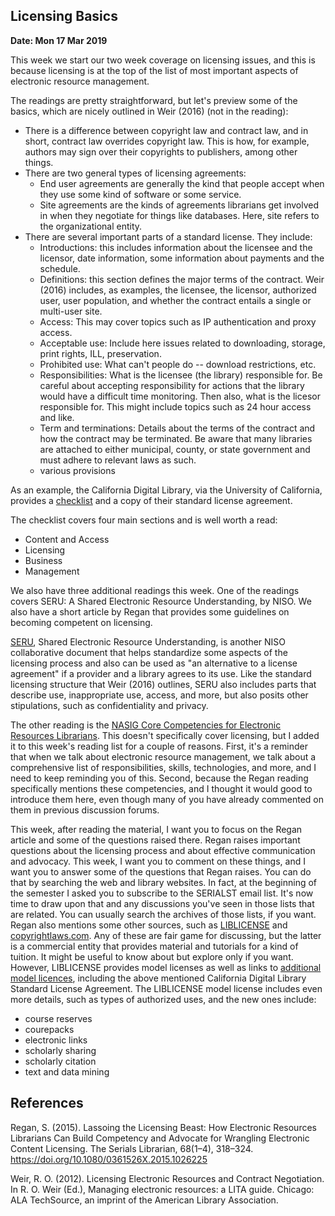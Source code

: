 ## Licensing Basics
**Date: Mon 17 Mar 2019**

This week we start our two week coverage on licensing issues, and this
is because licensing is at the top of the list of most important aspects
of electronic resource management. 

The readings are pretty straightforward, but let's preview some of the basics,
which are nicely outlined in Weir (2016) (not in the reading):

- There is a difference between copyright law and contract law, and in short,
  contract law overrides copyright law. This is how, for example, authors may
  sign over their copyrights to publishers, among other things.
- There are two general types of licensing agreements:
    - End user agreements are generally the kind that people accept when they
      use some kind of software or some service. 
    - Site agreements are the kinds of agreements librarians get involved in
      when they negotiate for things like databases. Here, site refers to the
      organizational entity.
- There are several important parts of a standard license. They include:
    - Introductions: this includes information about the licensee and the
      licensor, date information, some information about payments and the
      schedule.
    - Definitions: this section defines the major terms of the contract. Weir
      (2016) includes, as examples, the licensee, the licensor, authorized
      user, user population, and whether the contract entails a single or
      multi-user site.
    - Access: This may cover topics such as IP authentication and proxy access.
    - Acceptable use: Include here issues related to downloading, storage,
      print rights, ILL, preservation.
    - Prohibited use: What can't people do -- download restrictions, etc.
    - Responsibilities: What is the licensee (the library) responsible for. Be
      careful about accepting responsibility for actions that the library would
      have a difficult time monitoring. Then also, what is the licesor
      responsible for. This might include topics such as 24 hour access and
      like.
    - Term and terminations: Details about the terms of the contract and how
      the contract may be terminated. Be aware that many libraries are attached
      to either municipal, county, or state government and must adhere to
      relevant laws as such.
    - various provisions

As an example, the California Digital Library, via the University of
California, provides a [checklist][1] and a copy of their standard license
agreement.

[1]:https://www.cdlib.org/gateways/vendors/checklist.html

The checklist covers four main sections and is well worth a read:

- Content and Access
- Licensing
- Business
- Management


We also have three additional readings this week. One of the readings covers
SERU: A Shared Electronic Resource Understanding, by NISO. We also have a short
article by Regan that provides some guidelines on becoming competent on
licensing.

[SERU][2], Shared Electronic Resource Understanding, is another NISO
collaborative document that helps standardize some aspects of the licensing
process and also can be used as "an alternative to a license agreement" if
a provider and a library agrees to its use. Like the standard licensing
structure that Weir (2016) outlines, SERU also includes parts that describe
use, inappropriate use, access, and more, but also posits other stipulations,
such as confidentiality and privacy.

[2]:https://groups.niso.org/apps/group_public/download.php/8593/RP-7-2012_SERU.pdf

The other reading is the [NASIG Core Competencies for Electronic Resources
Librarians][3]. This doesn't specifically cover licensing, but I added it to
this week's reading list for a couple of reasons. First, it's a reminder that
when we talk about electronic resource management, we talk about
a comprehensive list of responsibilities, skills, technologies, and more, and
I need to keep reminding you of this. Second, because the Regan reading
specifically mentions these competencies, and I thought it would good to
introduce them here, even though many of you have already commented on them in
previous discussion forums.

[3]:https://www.nasig.org/site_page.cfm?pk_association_webpage_menu=310&pk_association_webpage=7802

This week, after reading the material, I want you to focus on the Regan article
and some of the questions raised there. Regan raises important questions about
the licensing process and about effective communication and advocacy. This
week, I want you to comment on these things, and I want you to answer some of
the questions that Regan raises. You can do that by searching the web and
library websites. In fact, at the beginning of the semester I asked you to
subscribe to the SERIALST email list. It's now time to draw upon that and any
discussions you've seen in those lists that are related. You can usually search
the archives of those lists, if you want. Regan also mentions some other
sources, such as [LIBLICENSE][4] and [copyrightlaws.com][5]. Any of these are
fair game for discussing, but the latter is a commercial entity that provides
material and tutorials for a kind of tuition. It might be useful to know about
but explore only if you want. However, LIBLICENSE provides model licenses as
well as links to [additional model licences][6], including the above mentioned
California Digital Library Standard License Agreement. The LIBLICENSE model
license includes even more details, such as types of authorized uses, and the
new ones include:

- course reserves
- courepacks
- electronic links
- scholarly sharing
- scholarly citation
- text and data mining

[4]:http://liblicense.crl.edu/
[5]:https://www.copyrightlaws.com/
[6]:http://liblicense.crl.edu/licensing-information/model-license/

## References

Regan, S. (2015). Lassoing the Licensing Beast: How Electronic Resources
Librarians Can Build Competency and Advocate for Wrangling Electronic Content
Licensing. The Serials Librarian, 68(1–4), 318–324.
https://doi.org/10.1080/0361526X.2015.1026225

Weir, R. O. (2012). Licensing Electronic Resources and Contract Negotiation. In
R. O. Weir (Ed.), Managing electronic resources: a LITA guide. Chicago: ALA
TechSource, an imprint of the American Library Association.
